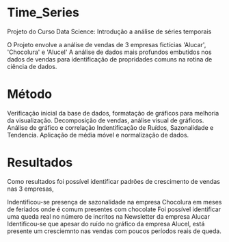 # Time_Series
Projeto do Curso Data Science: Introdução a análise de séries temporais

O Projeto envolve a análise de vendas de 3 empresas fictícias 'Alucar', 'Chocolura' e 'Alucel'
A análise de dados mais profundos embutidos nos dados de vendas para identificação de propridades comuns na rotina de ciência de dados.

# Método

Verificação inicial da base de dados, formatação de gráficos para melhoria da visualização.
Decomposição de vendas, análise visual de gráficos.
Análise de gráfico e correlação
Indentificação de Ruídos, Sazonalidade e Tendencia.
Aplicação de média móvel e normalização de dados.

# Resultados

Como resultados foi possível identificar padrões de crescimento de vendas nas 3 empresas,

Indentificou-se presença de sazonalidade na empresa Chocolura em meses de feriados onde é comum presentes com chocolate
Foi possível identificar uma queda real no número de incritos na Newsletter da empresa Alucar
Identificou-se que apesar do ruído no gráfico da empresa Alucel, está presente um cresciemnto nas vendas com poucos períodos reais de queda.
